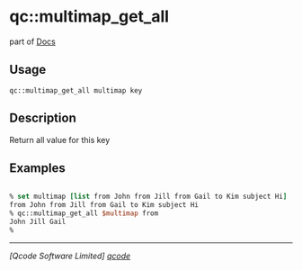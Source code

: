 qc::multimap_get_all
====================

part of [Docs](.)

Usage
-----
`qc::multimap_get_all multimap key`

Description
-----------
Return all value for this key

Examples
--------
```tcl

% set multimap [list from John from Jill from Gail to Kim subject Hi]
from John from Jill from Gail to Kim subject Hi
% qc::multimap_get_all $multimap from
John Jill Gail
% 

```

----------------------------------
*[Qcode Software Limited] [qcode]*

[qcode]: www.qcode.co.uk "Qcode Software"